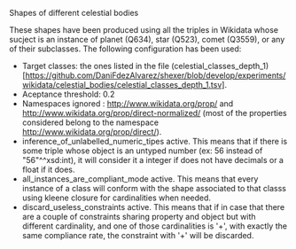 Shapes of different celestial bodies

These shapes have been produced using all the triples in Wikidata whose sucject is an instance of planet (Q634), star (Q523), comet (Q3559), or any of their subclasses. The following configuration has been used:

* Target classes: the ones listed in the file (celestial_classes_depth_1)[https://github.com/DaniFdezAlvarez/shexer/blob/develop/experiments/wikidata/celestial_bodies/celestial_classes_depth_1.tsv]. 
* Aceptance threshold: 0.2
* Namespaces ignored : <http://www.wikidata.org/prop/> and <http://www.wikidata.org/prop/direct-normalized/> (most of the properties considered belong to the namespace <http://www.wikidata.org/prop/direct/>).
* inference_of_unlabelled_numeric_tipes active. This means that if there is some triple whose object is an untyped number (ex: 56 instead of "56"^^xsd:int), it will consider it a integer if does not have decimals or a float if it does.
* all_instances_are_compliant_mode active. This means that every instance of a class will conform with the shape associated to that classs using kleene closure for cardinalities when needed.
* discard_useless_constraints active. This means that if in case that there are a couple of constraints sharing property and object but with different cardinality, and one of those cardinalities is '+', with exactly the same compliance rate, the constraint with '+' will be discarded.
